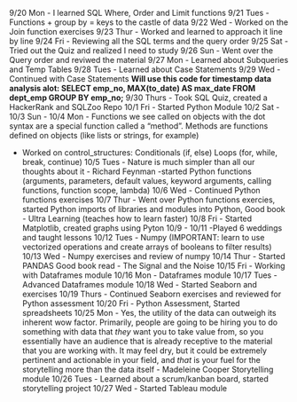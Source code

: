9/20 Mon - I learned SQL Where, Order and Limit functions 
9/21 Tues - Functions + group by = keys to the castle of data
9/22 Wed - Worked on the Join function exercises
9/23 Thur - Worked and learned to approach it line by line
9/24 Fri - Reviewing all the SQL terms and the query order
9/25 Sat - Tried out the Quiz and realized I need to study
9/26 Sun - Went over the Query order and reviwed the material
9/27 Mon - Learned about Subqueries and Temp Tables
9/28 Tues - Learned about Case Statements
9/29 Wed - Continued with Case Statements 
**Will use this code for timestamp data analysis alot:
SELECT emp_no, MAX(to_date) AS max_date
FROM dept_emp
GROUP BY emp_no;**
9/30 Thurs - Took SQL Quiz, created a HackerRank and SQLZoo Repo
10/1 Fri - Started Python Module
10/2 Sat - 
10/3 Sun - 
10/4 Mon - Functions we see called on objects with the dot syntax are a special function called a “method”. Methods are functions defined on objects (like lists or strings, for example)
- Worked on control_structures: Conditionals (if, else) Loops (for, while, break, continue)
10/5 Tues - Nature is much simpler than all our thoughts about it - Richard Feynman
-started Python functions (arguments, parameters, default values, keyword arguments, calling functions, function scope, lambda)
10/6 Wed - Continued Python functions exercises
10/7 Thur - Went over Python functions exercies, started Python imports of libraries and modules into Python, 
Good book - Ultra Learning (teaches how to learn faster)
10/8 Fri - Started Matplotlib, created graphs using Pyton
10/9 - 10/11 -Played 6 weddings and taught lessons
10/12 Tues - Numpy (IMPORTANT: learn to use vectorized operations and create arrays of booleans to filter results)
10/13 Wed - Numpy exercises and review of numpy
10/14 Thur - Started PANDAS
Good book read - The Signal and the Noise
10/15 Fri - Working with Dataframes module
10/16 Mon - Dataframes module
10/17 Tues - Advanced Dataframes module
10/18 Wed - Started Seaborn and exercises
10/19 Thurs - Continued Seaborn exercises and reviewed for Python assessment
10/20 Fri - Python Assessment, Started spreadsheets
10/25 Mon - Yes, the utility of the data can outweigh its inherent wow factor.  Primarily, people are going to be hiring you to do something with data that *they* want you to take value from, so you essentially have an audience that is already receptive to the material that you are working with.  It may feel dry, but it could be extremely pertinent and actionable in your field, and *that* is your fuel for the storytelling more than the data itself - Madeleine Cooper 
Storytelling module
10/26 Tues - Learned about a scrum/kanban board, started storytelling project
10/27 Wed - Started Tableau module